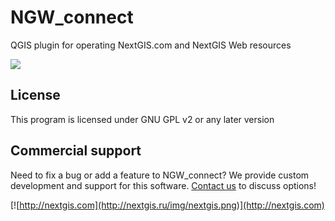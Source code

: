 # NGW_connect
QGIS plugin for operating NextGIS.com and NextGIS Web resources

![](https://raw.githubusercontent.com/nextgis/nextgis_connect/master/image/connect-screenshot.png)

License
-------------
This program is licensed under GNU GPL v2 or any later version

Commercial support
----------
Need to fix a bug or add a feature to NGW_connect? We provide custom development and support for this software. [Contact us](http://nextgis.ru/en/contact/) to discuss options!

[![http://nextgis.com](http://nextgis.ru/img/nextgis.png)](http://nextgis.com)

